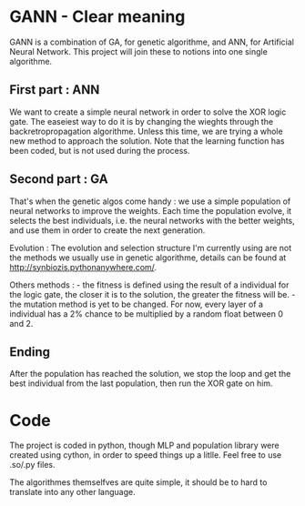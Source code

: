 GANN - Clear meaning
===================

GANN is a combination of GA, for genetic algorithme, and ANN, for Artificial Neural Network.
This project will join these to notions into one single algorithme.

First part : ANN
----------------

We want to create a simple neural network in order to solve the XOR logic gate. The easeiest way to do it is by changing the wieghts through the backretropropagation algorithme. Unless this time, we are trying a whole new method to approach the solution. Note that the learning function has been coded, but is not used during the process.

Second part : GA
-----------------

That's when the genetic algos come handy : we use a simple population of neural networks to improve the weights. Each time the population evolve, it selects the best individuals, i.e. the neural networks with the better weights, and use them in order to create the next generation.

Evolution : The evolution and selection structure I'm currently using are not the methods we usually use in genetic algorithme, details can be found at http://synbiozis.pythonanywhere.com/.

Others methods : - the fitness is defined using the result of a individual for the logic gate, the closer it is to the solution, the greater the fitness will be.
                 - the mutation method is yet to be changed. For now, every layer of a individual has a 2% chance to be multiplied by a random float between 0 and 2.

Ending
------

After the population has reached the solution, we stop the loop and get the best individual from the last population, then run the XOR gate on him.


Code
====

The project is coded in python, though MLP and population library were created using cython, in order to speed things up a litlle. Feel free to use .so/.py files.

The algorithmes themselfves are quite simple, it should be to hard to translate into any other language.

